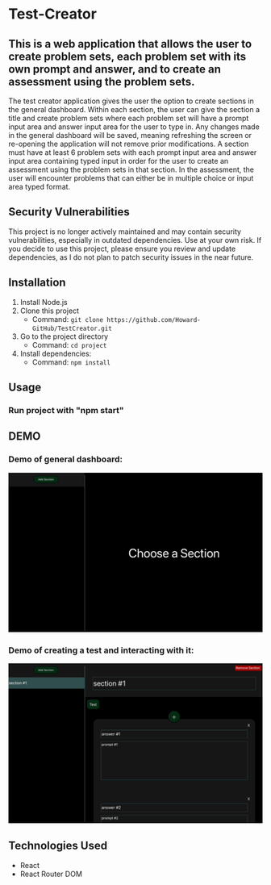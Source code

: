 # Test-Creator

## This is a web application that allows the user to create problem sets, each problem set with its own prompt and answer, and to create an assessment using the problem sets. 

The test creator application gives the user the option to create sections in the general dashboard. Within each section, the user can give the section a title and create problem sets where each problem set will have a prompt input area and answer input area for the user to type in. Any changes made in the general dashboard will be saved, meaning refreshing the screen or re-opening the application will not remove prior modifications. A section must have at least 6 problem sets with each prompt input area and answer input area containing typed input in order for the user to create an assessment using the problem sets in that section. In the assessment, the user will encounter problems that can either be in multiple choice or input area typed format. 

## Security Vulnerabilities

This project is no longer actively  maintained and may contain security vulnerabilities, especially in outdated dependencies. Use at your own risk. If you decide to use this project, please ensure you review and update dependencies, as I do not plan to patch security issues in the near future.

## Installation
1. Install Node.js
2. Clone this project
    - Command: `git clone https://github.com/Howard-GitHub/TestCreator.git`
3. Go to the project directory
    - Command: `cd project`
4. Install dependencies:
    - Command: `npm install`

## Usage

### Run project with "npm start"

## DEMO

### Demo of general dashboard:
![general dashboard demo gif](https://github.com/Howard-GitHub/TestCreator/blob/main/project/assets/generalDashboardDemo.gif)

### Demo of creating a test and interacting with it:
![test demo gif](https://github.com/Howard-GitHub/TestCreator/blob/main/project/assets/TestDemo.gif)


## Technologies Used
- React
- React Router DOM
